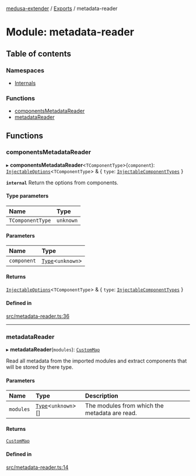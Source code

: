 [medusa-extender](../README.md) / [Exports](../modules.md) / metadata-reader

# Module: metadata-reader

## Table of contents

### Namespaces

- [Internals](metadata_reader.Internals.md)

### Functions

- [componentsMetadataReader](metadata_reader.md#componentsmetadatareader)
- [metadataReader](metadata_reader.md#metadatareader)

## Functions

### componentsMetadataReader

▸ **componentsMetadataReader**<`TComponentType`\>(`component`): [`InjectableOptions`](types.md#injectableoptions)<`TComponentType`\> & { `type`: [`InjectableComponentTypes`](types.md#injectablecomponenttypes)  }

**`internal`**
Return the options from components.

#### Type parameters

| Name | Type |
| :------ | :------ |
| `TComponentType` | `unknown` |

#### Parameters

| Name | Type |
| :------ | :------ |
| `component` | [`Type`](../interfaces/types.Type.md)<`unknown`\> |

#### Returns

[`InjectableOptions`](types.md#injectableoptions)<`TComponentType`\> & { `type`: [`InjectableComponentTypes`](types.md#injectablecomponenttypes)  }

#### Defined in

[src/metadata-reader.ts:36](https://github.com/adrien2p/medusa-extender/blob/2631023/src/metadata-reader.ts#L36)

___

### metadataReader

▸ **metadataReader**(`modules`): [`CustomMap`](../classes/metadata_reader.Internals.CustomMap.md)

Read all metadata from the imported modules and extract components that will be stored by there type.

#### Parameters

| Name | Type | Description |
| :------ | :------ | :------ |
| `modules` | [`Type`](../interfaces/types.Type.md)<`unknown`\>[] | The modules from which the metadata are read. |

#### Returns

[`CustomMap`](../classes/metadata_reader.Internals.CustomMap.md)

#### Defined in

[src/metadata-reader.ts:14](https://github.com/adrien2p/medusa-extender/blob/2631023/src/metadata-reader.ts#L14)
